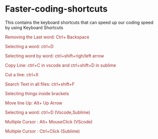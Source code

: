 # Faster-coding-shortcuts
This contains the keyboard shortcuts that can speed up our coding speed by using Keyboard Shortcuts

<font color="brown">Removing the Last word: Ctrl+ Backspace

Selecting a word: ctrl+D

Selecting word by word: ctrl+shift+righ/left arrow

Copy Line: ctrl+C in vscode and ctrl+shift+D in sublime

Cut a line: ctrl+X

Search Text in all files: ctrl+shift+F

Selecting things inside brackets

Move line Up: Alt+ Up Arrow

Selecting a word: ctrl+D (Vscode,Sublime)

Multiple Cursor : Alt+ MouseClick (VScode) 

Multiple Cursor : Ctrl+Click (Sublime)</font>
